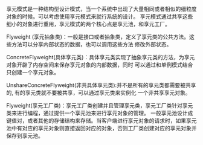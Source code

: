  享元模式是一种结构型设计模式，当一个系统中出现了大量相同或者相似的细粒度对象的时候。可以考虑使用享元模式来就行系统的设计。
 享元模式通过共享这些细小的对象进行重用，享元模式的两个核心点是享元池，和享元工厂。
 
 Flyweight (享元抽象类)：一般是接口或者抽象类，定义了享元类的公共方法。这些方法可以分享内部状态的数据，也可以调用这些方法
 修改外部状态。
 
 ConcreteFlyweight(具体享元类)：具体享元类实现了抽象享元类的方法，为享元对象开辟了内存空间来保存享元对象的内部数据，同时
 可以通过和单例模式结合只创建一个享元对象。
 
 UnshareConcreteFlyweight(非共具体享元类):并不是所有的享元类都需要被共享的, 有的享元类就不要被共享，可以通过享元类来实例化
 一个非共享享元对象。
 
 Flyweight(享元工厂类)：享元工厂类创建并且管理享元类，享元工厂类针对享元类来进行编程，通过提供一个享元池来进行享元对象的管理。
 一般享元池设计成键值对，或者其他的存储结构来存储。当客户端进行享元对象的请求时，如果享元池中有对应的享元对象则直接返回对应的对象，否则工厂类创建对应的享元对象并保存到享元池。
 
 

 